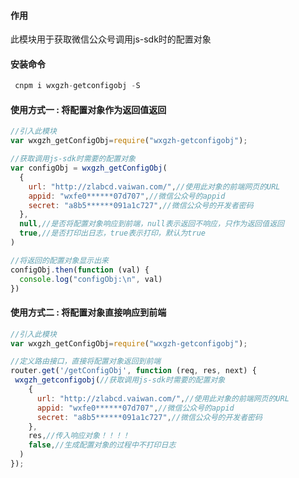 #### 作用

此模块用于获取微信公众号调用js-sdk时的配置对象

#### 安装命令
``` javascript
 cnpm i wxgzh-getconfigobj -S
```
#### 使用方式一 : 将配置对象作为返回值返回
``` javascript
//引入此模块
var wxgzh_getConfigObj=require("wxgzh-getconfigobj");

//获取调用js-sdk时需要的配置对象
var configObj = wxgzh_getConfigObj(
  {
    url: "http://zlabcd.vaiwan.com/",//使用此对象的前端网页的URL
    appid: "wxfe0******07d707",//微信公众号的appid
    secret: "a8b5******091a1c727",//微信公众号的开发者密码
  },
  null,//是否将配置对象响应到前端，null表示返回不响应，只作为返回值返回
  true,//是否打印出日志，true表示打印，默认为true
)

//将返回的配置对象显示出来
configObj.then(function (val) {
  console.log("configObj:\n", val)
})
```
#### 使用方式二 : 将配置对象直接响应到前端
``` javascript
//引入此模块
var wxgzh_getConfigObj=require("wxgzh-getconfigobj");

//定义路由接口，直接将配置对象返回到前端
router.get('/getConfigObj', function (req, res, next) {
 wxgzh_getconfigobj(//获取调用js-sdk时需要的配置对象
    {
      url: "http://zlabcd.vaiwan.com/",//使用此对象的前端网页的URL
      appid: "wxfe0******07d707",//微信公众号的appid
      secret: "a8b5******091a1c727",//微信公众号的开发者密码
    },
    res,//传入响应对象！！！！
    false,//生成配置对象的过程中不打印日志
  )
});

```